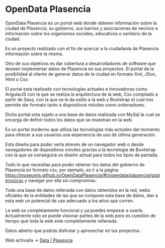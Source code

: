 # OpenData Plasencia

OpenData Plasencia es un portal web donde obtener información sobre la ciudad de Plasencia; su gobierno, sus barrios y asociaciones de vecinos e información sobre los organismos sociales, educativos o sanitario de la ciudad.


Es un proyecto realizado con el fin de acercar a la ciudadanía de Plasencia información sobre la misma.

Otro de sus objetivos es dar cobertura a desarrolladores de software que deseen implementar datos de Plasencia en sus proyectos. El portal da la posibilidad al cliente de generar datos de la ciudad en formato Xml, JSon, Html o Csv.

El portal esta realizado con tecnologías actuales e innovadoras como AngularJS con la que se realiza la arquitectura de la web, Css compilado a partir de Sass, con la que se le da estilo a la web y Bootstrap el cual nos permite dar formato tanto a dispositivos móviles como ordenadores.
	
Dicho portal esta sujeto a una base de datos realizada con MySql la cual se encarga de definir todos los datos que se muestran en la web.

Es un portal moderno que utiliza las tecnologías más actuales del momento para ofrecer a sus usuarios una experiencia de uso de última generación.
	
Esta diseña para poder verla atrevés de un navegador web o desde navegadores de dispositivos móviles gracias a la tecnología de Bootstrap con la que se conseguirá un diseño actual para todos los tipos de pantalla.
    
Todo lo que necesitas para poder obtener los datos del gobierno de Plasencia en formato csv, por ejemplo, es ir a la página https://museumis.github.io/OpenDataPlasencia/#!/opendata/plasencia/gobierno/csv y navegar por ella sin compromiso.

Toda una base de datos rellenada con datos obtenidos en la red,  webs oficiales de la entidades de las que se compone esta base de datos, dan a esta web un potencial de uso adecuado a los años que corren.

La web es completamente funcional y ya puedes empezar a usarla. Actualmente sólo se puede visionar partes de la web pero es cuestión de tiempo que toda la web este completamente rellenada.

Datos abierto que podrás disfrutar y aprovechar en tus proyectos.

Web activada -> [Data | Plasencia](https://museumis.github.io/OpenDataPlasencia/#!/)

